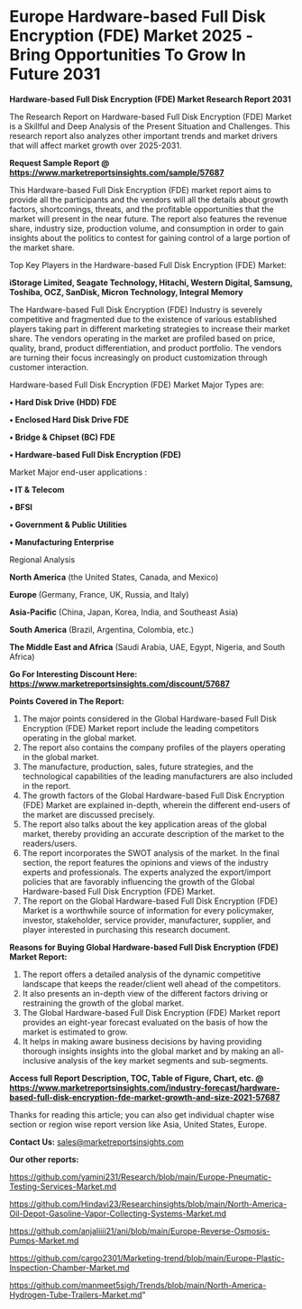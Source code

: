 # Europe Hardware-based Full Disk Encryption (FDE) Market 2025 -Bring Opportunities To Grow In Future 2031

<strong>Hardware-based Full Disk Encryption (FDE) Market Research Report 2031</strong>

The Research Report on Hardware-based Full Disk Encryption (FDE) Market is a Skillful and Deep Analysis of the Present Situation and Challenges. This research report also analyzes other important trends and market drivers that will affect market growth over 2025-2031.

<strong>Request Sample Report @ <a href=https://www.marketreportsinsights.com/sample/57687>https://www.marketreportsinsights.com/sample/57687</a></strong>

This Hardware-based Full Disk Encryption (FDE) market report aims to provide all the participants and the vendors will all the details about growth factors, shortcomings, threats, and the profitable opportunities that the market will present in the near future. The report also features the revenue share, industry size, production volume, and consumption in order to gain insights about the politics to contest for gaining control of a large portion of the market share.

Top Key Players in the Hardware-based Full Disk Encryption (FDE) Market:

<strong>iStorage Limited, Seagate Technology, Hitachi, Western Digital, Samsung, Toshiba, OCZ, SanDisk, Micron Technology, Integral Memory</strong>

The Hardware-based Full Disk Encryption (FDE) Industry is severely competitive and fragmented due to the existence of various established players taking part in different marketing strategies to increase their market share. The vendors operating in the market are profiled based on price, quality, brand, product differentiation, and product portfolio. The vendors are turning their focus increasingly on product customization through customer interaction.

Hardware-based Full Disk Encryption (FDE) Market Major Types are:

<strong>• Hard Disk Drive (HDD) FDE

• Enclosed Hard Disk Drive FDE

• Bridge & Chipset (BC) FDE

• Hardware-based Full Disk Encryption (FDE)</strong>

Market Major end-user applications :

<strong>• IT & Telecom

• BFSI

• Government & Public Utilities

• Manufacturing Enterprise</strong>

Regional Analysis

</u><strong><b>North America</b></strong> (the United States, Canada, and Mexico)

<strong><b>Europe </b></strong>(Germany, France, UK, Russia, and Italy)

<strong><b>Asia-Pacific</b></strong> (China, Japan, Korea, India, and Southeast Asia)

<strong><b>South America</b></strong> (Brazil, Argentina, Colombia, etc.)

<strong><b>The Middle East and Africa</b></strong> (Saudi Arabia, UAE, Egypt, Nigeria, and South Africa)

<strong>Go For Interesting Discount Here: <a href=https://www.marketreportsinsights.com/discount/57687>https://www.marketreportsinsights.com/discount/57687</a></strong>

<strong>Points Covered in The Report:</strong>
<ol>
  <li>The major points considered in the Global Hardware-based Full Disk Encryption (FDE) Market report include the leading competitors operating in the global market.</li>
  <li>The report also contains the company profiles of the players operating in the global market.</li>
  <li>The manufacture, production, sales, future strategies, and the technological capabilities of the leading manufacturers are also included in the report.</li>
  <li>The growth factors of the Global Hardware-based Full Disk Encryption (FDE) Market are explained in-depth, wherein the different end-users of the market are discussed precisely.</li>
  <li>The report also talks about the key application areas of the global market, thereby providing an accurate description of the market to the readers/users.</li>
  <li>The report incorporates the SWOT analysis of the market. In the final section, the report features the opinions and views of the industry experts and professionals. The experts analyzed the export/import policies that are favorably influencing the growth of the Global Hardware-based Full Disk Encryption (FDE) Market.</li>
  <li>The report on the Global Hardware-based Full Disk Encryption (FDE) Market is a worthwhile source of information for every policymaker, investor, stakeholder, service provider, manufacturer, supplier, and player interested in purchasing this research document.</li>
</ol>
<strong>Reasons for Buying Global Hardware-based Full Disk Encryption (FDE) Market Report:</strong>

<ol>
  <li>The report offers a detailed analysis of the dynamic competitive landscape that keeps the reader/client well ahead of the competitors.</li>
  <li>It also presents an in-depth view of the different factors driving or restraining the growth of the global market.</li>
  <li>The Global Hardware-based Full Disk Encryption (FDE) Market report provides an eight-year forecast evaluated on the basis of how the market is estimated to grow.</li>
  <li>It helps in making aware business decisions by having providing thorough insights insights into the global market and by making an all-inclusive analysis of the key market segments and sub-segments.</li>
</ol>
<strong>Access full Report Description, TOC, Table of Figure, Chart, etc. @ <a href=https://www.marketreportsinsights.com/industry-forecast/hardware-based-full-disk-encryption-fde-market-growth-and-size-2021-57687>https://www.marketreportsinsights.com/industry-forecast/hardware-based-full-disk-encryption-fde-market-growth-and-size-2021-57687</a></strong>


Thanks for reading this article; you can also get individual chapter wise section or region wise report version like Asia, United States, Europe.

<strong>Contact Us:</strong>
sales@marketreportsinsights.com

<strong>Our other reports:</strong>

<a href=https://github.com/yamini231/Research/blob/main/Europe-Pneumatic-Testing-Services-Market.md>https://github.com/yamini231/Research/blob/main/Europe-Pneumatic-Testing-Services-Market.md</a>

<a href=https://github.com/Hindavi23/Researchinsights/blob/main/North-America-Oil-Depot-Gasoline-Vapor-Collecting-Systems-Market.md>https://github.com/Hindavi23/Researchinsights/blob/main/North-America-Oil-Depot-Gasoline-Vapor-Collecting-Systems-Market.md</a>

<a href=https://github.com/anjaliiii21/ani/blob/main/Europe-Reverse-Osmosis-Pumps-Market.md>https://github.com/anjaliiii21/ani/blob/main/Europe-Reverse-Osmosis-Pumps-Market.md</a>

<a href=https://github.com/cargo2301/Marketing-trend/blob/main/Europe-Plastic-Inspection-Chamber-Market.md>https://github.com/cargo2301/Marketing-trend/blob/main/Europe-Plastic-Inspection-Chamber-Market.md</a>

<a href=https://github.com/manmeet5sigh/Trends/blob/main/North-America-Hydrogen-Tube-Trailers-Market.md>https://github.com/manmeet5sigh/Trends/blob/main/North-America-Hydrogen-Tube-Trailers-Market.md</a>"
